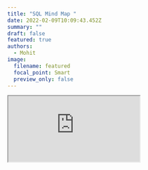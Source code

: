 ```yaml
---
title: "SQL Mind Map "
date: 2022-02-09T10:09:43.452Z
summary: ""
draft: false
featured: true
authors:
  - Mohit
image:
  filename: featured
  focal_point: Smart
  preview_only: false
---
```

<iframe src="https://atlas.mindmup.com/2022/02/283f8b40891e11ec87874d98effb616a/sql/index.html"></iframe>